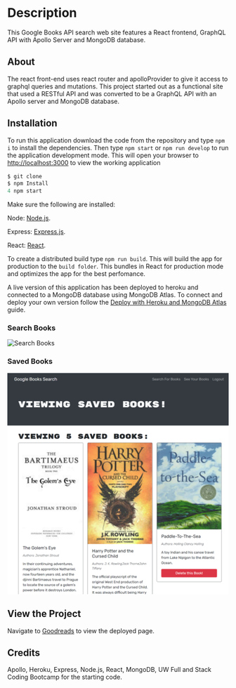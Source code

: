 # <profile>

# Description

This Google Books API search web site features a React frontend, GraphQL API with Apollo Server and MongoDB database.

## About

The react front-end uses react router and apolloProvider to give it access to graphql queries and mutations. This project started out as a functional site that used a RESTful API and was converted to be a GraphQL API with an Apollo server and MongoDB database.

## Installation

To run this application download the code from the repository and type `npm i` to install the dependencies. Then type `npm start` or `npm run develop` to run the application development mode. This will open your browser to [http://localhost:3000](http://localhost:3000) to view the working application

```typescript
$ git clone
$ npm Install
4 npm start
```

Make sure the following are installed:

Node: [Node.js](https://nodejs.org/en/download/).

Express: [Express.js](https://www.npmjs.com/package/express).

React: [React](https://www.npmjs.com/package/react).

To create a distributed build type `npm run build`. This will build the app for production to the `build folder`. This bundles in React for production mode and optimizes the app for the best perfomance.

A live version of this application has been deployed to heroku and connected to a MongoDB database using MongoDB Atlas. To connect and deploy your own version follow the [Deploy with Heroku and MongoDB Atlas](https://coding-boot-camp.github.io/full-stack/mongodb/deploy-with-heroku-and-mongodb-atlas) guide.

### Search Books

![Search Books](./client/src/assets/searchbooks.png)

### Saved Books

![Saved Books](./client/src/assets/savedbooks_01.png)

## View the Project

Navigate to [Goodreads](https://shrouded-woodland-65603.herokuapp.com/) to view the deployed page.

## Credits

Apollo, Heroku, Express, Node.js, React, MongoDB, UW Full and Stack Coding Bootcamp for the starting code.
